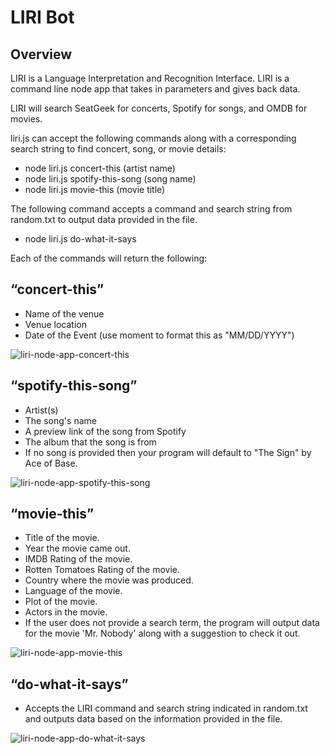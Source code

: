 # LIRI Bot

## Overview

LIRI is a Language Interpretation and Recognition Interface.  LIRI is a command line node app that takes in parameters and gives back data.

LIRI will search SeatGeek for concerts, Spotify for songs, and OMDB for movies.  

liri.js can accept the following commands along with a corresponding search string to find concert, song, or movie details:
* node liri.js concert-this (artist name)
* node liri.js spotify-this-song (song name)
* node liri.js movie-this (movie title)

The following command accepts a command and search string from random.txt to output data provided in the file.
* node liri.js do-what-it-says

Each of the commands will return the following:
## “concert-this”
- Name of the venue
- Venue location
- Date of the Event (use moment to format this as "MM/DD/YYYY")

![liri-node-app-concert-this](https://user-images.githubusercontent.com/20098958/68816958-2cf9b700-064e-11ea-830d-fa163ff810b0.gif)

## “spotify-this-song”
- Artist(s)
- The song's name
- A preview link of the song from Spotify
- The album that the song is from
- If no song is provided then your program will default to "The Sign" by Ace of Base.

![liri-node-app-spotify-this-song](https://user-images.githubusercontent.com/20098958/68816977-3be06980-064e-11ea-966b-641cacea1865.gif)

## “movie-this”
- Title of the movie.
- Year the movie came out.
- IMDB Rating of the movie.
- Rotten Tomatoes Rating of the movie.
- Country where the movie was produced.
- Language of the movie.
- Plot of the movie.
- Actors in the movie.
- If the user does not provide a search term, the program will output data for the movie 'Mr. Nobody' along with a suggestion to check it out.

![liri-node-app-movie-this](https://user-images.githubusercontent.com/20098958/68816979-3daa2d00-064e-11ea-9e27-535a2cd9fa04.gif)

## “do-what-it-says”
- Accepts the LIRI command and search string indicated in random.txt and outputs data based on the information provided in the file.

![liri-node-app-do-what-it-says](https://user-images.githubusercontent.com/20098958/68816984-400c8700-064e-11ea-9932-10a309cc3a28.gif)

